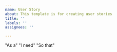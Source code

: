 ```yaml
---
name: User Story
about: This template is for creating user stories
title: ''
labels: ''
assignees: ''

---
```


"As a"
"I need"
"So that"
